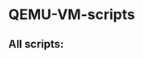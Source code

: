 # QEMU-VM-scripts

## All scripts:



<!--
anything inside here isn't visible.
put your script in here under the category using the following template:

1) ### OS name
  Website: (if applicable)
  
  how to download:
  
  how to run:
-->
